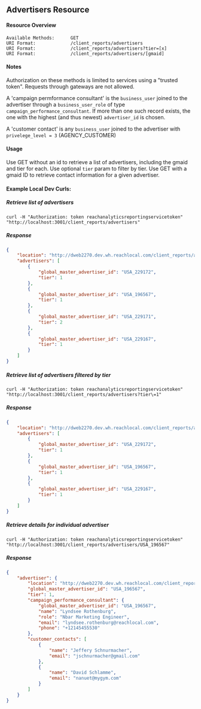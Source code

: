 ## Advertisers Resource

#### Resource Overview

```
Available Methods:      GET
URI Format:             /client_reports/advertisers
URI Format:             /client_reports/advertisers?tier=[x]
URI Format:             /client_reports/advertisers/[gmaid]
```

#### Notes

Authorization on these methods is limited to services using a "trusted token".  Requests through gateways are not allowed.

A 'campaign permformance consultant' is the `business_user` joined to the advertiser through a `business_user_role` of type `campaign_performance_consultant`.  If more than one such record exists, the one with the highest (and thus newest) `advertiser_id` is chosen.

A 'customer contact' is any `business_user` joined to the advertiser with `privelege_level = 3` (AGENCY_CUSTOMER)


#### Usage
Use GET without an id to retrieve a list of advertisers, including the gmaid and tier for each.  Use optional `tier` param to filter by tier.
Use GET with a gmaid ID to retrieve contact information for a given advertiser.


#### Example Local Dev Curls:

##### Retrieve list of advertisers
```
curl -H "Authorization: token reachanalyticsreportingservicetoken"  "http://localhost:3001/client_reports/advertisers"
```

##### Response

```json
{
    "location": "http://dweb2270.dev.wh.reachlocal.com/client_reports/advertisers",
    "advertisers": [
        {
            "global_master_advertiser_id": "USA_229172",
            "tier": 1
        },
        {
            "global_master_advertiser_id": "USA_196567",
            "tier": 1
        },
        {
            "global_master_advertiser_id": "USA_229171",
            "tier": 2
        },
        {
            "global_master_advertiser_id": "USA_229167",
            "tier": 1
        }
    ]
}
```

##### Retrieve list of advertisers filtered by tier
```
curl -H "Authorization: token reachanalyticsreportingservicetoken"  "http://localhost:3001/client_reports/advertisers?tier\=1"
```

##### Response

```json
{
    "location": "http://dweb2270.dev.wh.reachlocal.com/client_reports/advertisers?tier=1",
    "advertisers": [
        {
            "global_master_advertiser_id": "USA_229172",
            "tier": 1
        },
        {
            "global_master_advertiser_id": "USA_196567",
            "tier": 1
        },
        {
            "global_master_advertiser_id": "USA_229167",
            "tier": 1
        }
    ]
}
```

##### Retrieve details for individual advertiser
```
curl -H "Authorization: token reachanalyticsreportingservicetoken"  "http://localhost:3001/client_reports/advertisers/USA_196567"
```

##### Response

```json
{
    "advertiser": {
        "location": "http://dweb2270.dev.wh.reachlocal.com/client_reports/advertisers/USA_196567",
        "global_master_advertiser_id": "USA_196567",
        "tier": 1,
        "campaign_performance_consultant": {
            "global_master_advertiser_id": "USA_196567",
            "name": "Lyndsee Rothenburg",
            "role": "Nbar Marketing Engineer",
            "email": "lyndsee.rothenburg@reachlocal.com",
            "phone": "+12145455530"
        },
        "customer_contacts": [
            {
                "name": "Jeffery Schnurmacher",
                "email": "jschnurmacher@gmail.com"
            },
            {
                "name": "David Schlamme",
                "email": "nanuet@mygym.com"
            }
        ]
    }
}
```
